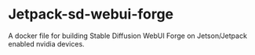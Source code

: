 # Jetpack-sd-webui-forge
A docker file for building Stable Diffusion WebUI Forge on Jetson/Jetpack enabled nvidia devices.
